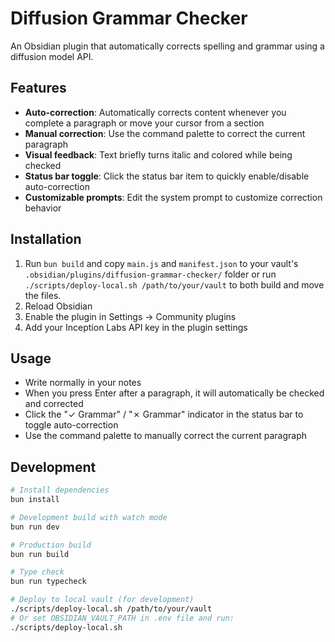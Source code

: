 # Diffusion Grammar Checker

An Obsidian plugin that automatically corrects spelling and grammar using a diffusion model API.

## Features

- **Auto-correction**: Automatically corrects content whenever you complete a paragraph or move your cursor from a section
- **Manual correction**: Use the command palette to correct the current paragraph
- **Visual feedback**: Text briefly turns italic and colored while being checked
- **Status bar toggle**: Click the status bar item to quickly enable/disable auto-correction
- **Customizable prompts**: Edit the system prompt to customize correction behavior

## Installation

1. Run `bun build` and copy `main.js` and `manifest.json` to your vault's `.obsidian/plugins/diffusion-grammar-checker/` folder or run `./scripts/deploy-local.sh /path/to/your/vault` to both build and move the files.
2. Reload Obsidian
3. Enable the plugin in Settings → Community plugins
4. Add your Inception Labs API key in the plugin settings

## Usage

- Write normally in your notes
- When you press Enter after a paragraph, it will automatically be checked and corrected
- Click the "✓ Grammar" / "✗ Grammar" indicator in the status bar to toggle auto-correction
- Use the command palette to manually correct the current paragraph

## Development

```bash
# Install dependencies
bun install

# Development build with watch mode
bun run dev

# Production build
bun run build

# Type check
bun run typecheck

# Deploy to local vault (for development)
./scripts/deploy-local.sh /path/to/your/vault
# Or set OBSIDIAN_VAULT_PATH in .env file and run:
./scripts/deploy-local.sh
```
